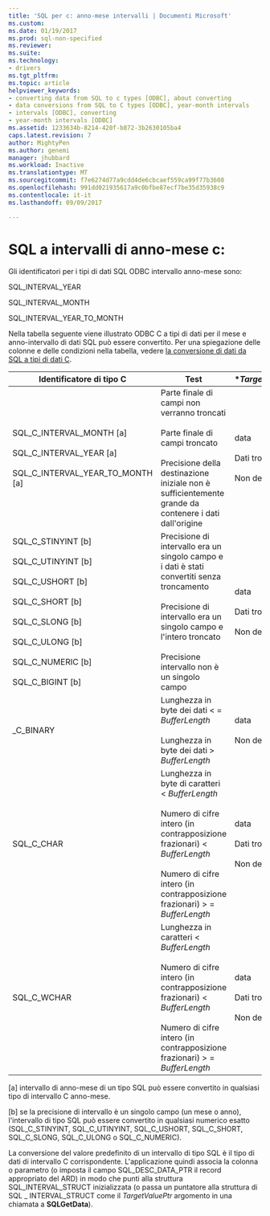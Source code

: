 ```yaml
---
title: 'SQL per c: anno-mese intervalli | Documenti Microsoft'
ms.custom: 
ms.date: 01/19/2017
ms.prod: sql-non-specified
ms.reviewer: 
ms.suite: 
ms.technology:
- drivers
ms.tgt_pltfrm: 
ms.topic: article
helpviewer_keywords:
- converting data from SQL to c types [ODBC], about converting
- data conversions from SQL to C types [ODBC], year-month intervals
- intervals [ODBC], converting
- year-month intervals [ODBC]
ms.assetid: 1233634b-8214-420f-b872-3b2630105ba4
caps.latest.revision: 7
author: MightyPen
ms.author: genemi
manager: jhubbard
ms.workload: Inactive
ms.translationtype: MT
ms.sourcegitcommit: f7e6274d77a9cdd4de6cbcaef559ca99f77b3608
ms.openlocfilehash: 991dd021935617a9c0bfbe87ecf7be35d35938c9
ms.contentlocale: it-it
ms.lasthandoff: 09/09/2017

---
```

# <a name="sql-to-c-year-month-intervals"></a>SQL a intervalli di anno-mese c:
Gli identificatori per i tipi di dati SQL ODBC intervallo anno-mese sono:  
  
 SQL_INTERVAL_YEAR  
  
 SQL_INTERVAL_MONTH  
  
 SQL_INTERVAL_YEAR_TO_MONTH  
  
 Nella tabella seguente viene illustrato ODBC C a tipi di dati per il mese e anno-intervallo di dati SQL può essere convertito. Per una spiegazione delle colonne e delle condizioni nella tabella, vedere [la conversione di dati da SQL a tipi di dati C](../../../odbc/reference/appendixes/converting-data-from-sql-to-c-data-types.md).  
  
|Identificatore di tipo C|Test|**TargetValuePtr*|**StrLen_or_IndPtr*|SQLSTATE|  
|-----------------------|----------|------------------------|----------------------------|--------------|  
|SQL_C_INTERVAL_MONTH [a]<br /><br /> SQL_C_INTERVAL_YEAR [a]<br /><br /> SQL_C_INTERVAL_YEAR_TO_MONTH [a]|Parte finale di campi non verranno troncati<br /><br /> Parte finale di campi troncato<br /><br /> Precisione della destinazione iniziale non è sufficientemente grande da contenere i dati dall'origine|data<br /><br /> Dati troncati<br /><br /> Non definito|Lunghezza in byte dei dati<br /><br /> Lunghezza in byte dei dati<br /><br /> Non definito|n/d<br /><br /> 01S07<br /><br /> 22015|  
|SQL_C_STINYINT [b]<br /><br /> SQL_C_UTINYINT [b]<br /><br /> SQL_C_USHORT [b]<br /><br /> SQL_C_SHORT [b]<br /><br /> SQL_C_SLONG [b]<br /><br /> SQL_C_ULONG [b]<br /><br /> SQL_C_NUMERIC [b]<br /><br /> SQL_C_BIGINT [b]|Precisione di intervallo era un singolo campo e i dati è stati convertiti senza troncamento<br /><br /> Precisione di intervallo era un singolo campo e l'intero troncato<br /><br /> Precisione intervallo non è un singolo campo|data<br /><br /> Dati troncati<br /><br /> Non definito|Dimensioni del tipo di dati C<br /><br /> Lunghezza in byte dei dati<br /><br /> Dimensioni del tipo di dati C|n/d<br /><br /> 22003<br /><br /> 22015|  
_C_BINARY|Lunghezza in byte dei dati < = *BufferLength*<br /><br /> Lunghezza in byte dei dati > *BufferLength*|data<br /><br /> Non definito|Lunghezza in byte dei dati<br /><br /> Non definito|n/d<br /><br /> 22003|  
|SQL_C_CHAR|Lunghezza in byte di caratteri < *BufferLength*<br /><br /> Numero di cifre intero (in contrapposizione frazionari) < *BufferLength*<br /><br /> Numero di cifre intero (in contrapposizione frazionari) > = *BufferLength*|data<br /><br /> Dati troncati<br /><br /> Non definito|Dimensioni del tipo di dati C<br /><br /> Dimensioni del tipo di dati C<br /><br /> Non definito|n/d<br /><br /> 01004<br /><br /> 22003|  
|SQL_C_WCHAR|Lunghezza in caratteri < *BufferLength*<br /><br /> Numero di cifre intero (in contrapposizione frazionari) < *BufferLength*<br /><br /> Numero di cifre intero (in contrapposizione frazionari) > = *BufferLength*|data<br /><br /> Dati troncati<br /><br /> Non definito|Dimensioni del tipo di dati C<br /><br /> Dimensioni del tipo di dati C<br /><br /> Non definito|n/d<br /><br /> 01004<br /><br /> 22003|  
  
 [a] intervallo di anno-mese di un tipo SQL può essere convertito in qualsiasi tipo di intervallo C anno-mese.  
  
 [b] se la precisione di intervallo è un singolo campo (un mese o anno), l'intervallo di tipo SQL può essere convertito in qualsiasi numerico esatto (SQL_C_STINYINT, SQL_C_UTINYINT, SQL_C_USHORT, SQL_C_SHORT, SQL_C_SLONG, SQL_C_ULONG o SQL_C_NUMERIC).  
  
 La conversione del valore predefinito di un intervallo di tipo SQL è il tipo di dati di intervallo C corrispondente. L'applicazione quindi associa la colonna o parametro (o imposta il campo SQL_DESC_DATA_PTR il record appropriato del ARD) in modo che punti alla struttura SQL_INTERVAL_STRUCT inizializzata (o passa un puntatore alla struttura di SQL _ INTERVAL_STRUCT come il *TargetValuePtr* argomento in una chiamata a **SQLGetData**).


